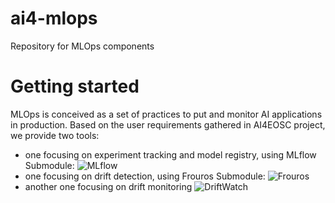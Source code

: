 # ai4-mlops
Repository for MLOps components

# Getting started
MLOps is conceived as a set of practices to put and monitor AI applications in production.
Based on the user requirements gathered in AI4EOSC project, we provide two tools: 
 - one focusing on experiment tracking and model registry, using MLflow Submodule: ![MLflow](https://github.com/ai4os/ai4-mlflow/tree/main)
 - one focusing on drift detection, using Frouros Submodule: ![Frouros](https://github.com/IFCA-Advanced-Computing/frouros/tree/main)
 - another one focusing on drift monitoring ![DriftWatch](https://github.com/m-team-kit/drift-watch)
